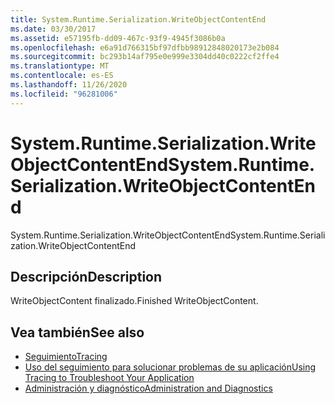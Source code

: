 ```yaml
---
title: System.Runtime.Serialization.WriteObjectContentEnd
ms.date: 03/30/2017
ms.assetid: e57195fb-dd09-467c-93f9-4945f3086b0a
ms.openlocfilehash: e6a91d766315bf97dfbb98912848020173e2b084
ms.sourcegitcommit: bc293b14af795e0e999e3304dd40c0222cf2ffe4
ms.translationtype: MT
ms.contentlocale: es-ES
ms.lasthandoff: 11/26/2020
ms.locfileid: "96281006"
---
```

# <a name="systemruntimeserializationwriteobjectcontentend"></a><span data-ttu-id="4e954-102">System.Runtime.Serialization.WriteObjectContentEnd</span><span class="sxs-lookup"><span data-stu-id="4e954-102">System.Runtime.Serialization.WriteObjectContentEnd</span></span>

<span data-ttu-id="4e954-103">System.Runtime.Serialization.WriteObjectContentEnd</span><span class="sxs-lookup"><span data-stu-id="4e954-103">System.Runtime.Serialization.WriteObjectContentEnd</span></span>  
  
## <a name="description"></a><span data-ttu-id="4e954-104">Descripción</span><span class="sxs-lookup"><span data-stu-id="4e954-104">Description</span></span>  

 <span data-ttu-id="4e954-105">WriteObjectContent finalizado.</span><span class="sxs-lookup"><span data-stu-id="4e954-105">Finished WriteObjectContent.</span></span>  
  
## <a name="see-also"></a><span data-ttu-id="4e954-106">Vea también</span><span class="sxs-lookup"><span data-stu-id="4e954-106">See also</span></span>

- [<span data-ttu-id="4e954-107">Seguimiento</span><span class="sxs-lookup"><span data-stu-id="4e954-107">Tracing</span></span>](index.md)
- [<span data-ttu-id="4e954-108">Uso del seguimiento para solucionar problemas de su aplicación</span><span class="sxs-lookup"><span data-stu-id="4e954-108">Using Tracing to Troubleshoot Your Application</span></span>](using-tracing-to-troubleshoot-your-application.md)
- [<span data-ttu-id="4e954-109">Administración y diagnóstico</span><span class="sxs-lookup"><span data-stu-id="4e954-109">Administration and Diagnostics</span></span>](../index.md)
